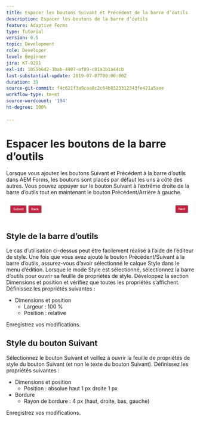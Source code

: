 ```yaml
---
title: Espacer les boutons Suivant et Précédent de la barre d’outils
description: Espacer les boutons de la barre d’outils
feature: Adaptive Forms
type: Tutorial
version: 6.5
topic: Development
role: Developer
level: Beginner
jira: KT-9291
exl-id: 1b55b6d2-3bab-4907-af89-c81a3b1a44cb
last-substantial-update: 2019-07-07T00:00:00Z
duration: 39
source-git-commit: f4c621f3a9caa8c2c64b8323312343fe421a5aee
workflow-type: tm+mt
source-wordcount: '194'
ht-degree: 100%

---
```


# Espacer les boutons de la barre d’outils

Lorsque vous ajoutez les boutons Suivant et Précédent à la barre d’outils dans AEM Forms, les boutons sont placés par défaut les uns à côté des autres. Vous pouvez appuyer sur le bouton Suivant à l’extrême droite de la barre d’outils tout en maintenant le bouton Précédent/Arrière à gauche.

![toolbar-spacing](assets/toolbar-spacing.png)


## Style de la barre d’outils

Le cas d’utilisation ci-dessus peut être facilement réalisé à l’aide de l’éditeur de style. Une fois que vous avez ajouté le bouton Précédent/Suivant à la barre d’outils, assurez-vous d’avoir sélectionné le calque Style dans le menu d’édition. Lorsque le mode Style est sélectionné, sélectionnez la barre d’outils pour ouvrir sa feuille de propriétés de style. Développez la section Dimensions et position et vérifiez que toutes les propriétés s’affichent. Définissez les propriétés suivantes :
* Dimensions et position
   * Largeur : 100 %
   * Position : relative

Enregistrez vos modifications.

## Style du bouton Suivant

Sélectionnez le bouton Suivant et veillez à ouvrir la feuille de propriétés de style du bouton Suivant (et non le texte du bouton Suivant). Définissez les propriétés suivantes :
* Dimensions et position
   * Position : absolue haut 1 px droite 1 px
* Bordure
   * Rayon de bordure : 4 px (haut, droite, bas, gauche)

Enregistrez vos modifications.
